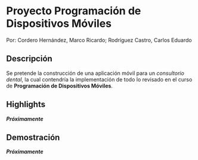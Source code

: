 # Proyecto Programación de Dispositivos Móviles

Por: Cordero Hernández, Marco Ricardo; Rodríguez Castro, Carlos Eduardo

## Descripción

Se pretende la construcción de una aplicación móvil para un _consultorio dental_, la cual contendría la implementación de todo lo revisado en el curso de __Programación de Dispositivos Móviles__.

## Highlights

*__Próximamente__*

## Demostración

*__Próximamente__*